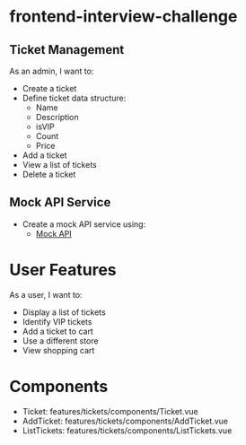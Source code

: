 # frontend-interview-challenge

## Ticket Management
As an admin, I want to:

- Create a ticket
- Define ticket data structure:
  - Name
  - Description
  - isVIP
  - Count
  - Price
- Add a ticket
- View a list of tickets
- Delete a ticket

## Mock API Service
- Create a mock API service using:
  - [Mock API](https://mockapi.io/)

# User Features
As a user, I want to:

- Display a list of tickets
- Identify VIP tickets
- Add a ticket to cart
- Use a different store
- View shopping cart

# Components
- Ticket: features/tickets/components/Ticket.vue
- AddTicket: features/tickets/components/AddTicket.vue
- ListTickets: features/tickets/components/ListTickets.vue
